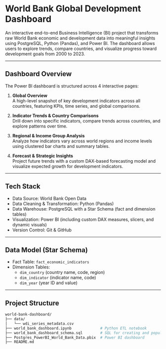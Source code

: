 # World Bank Global Development Dashboard

An interactive end-to-end Business Intelligence (BI) project that transforms raw World Bank economic and development data into meaningful insights using PostgreSQL, Python (Pandas), and Power BI. The dashboard allows users to explore trends, compare countries, and visualize progress toward development goals from 2000 to 2023.

---

## Dashboard Overview

The Power BI dashboard is structured across 4 interactive pages:

1. **Global Overview**  
   A high-level snapshot of key development indicators across all countries, featuring KPIs, time series, and global comparisons.

2. **Indicator Trends & Country Comparisons**  
   Drill down into specific indicators, compare trends across countries, and explore patterns over time.

3. **Regional & Income Group Analysis**  
   Analyze how indicators vary across world regions and income levels using clustered bar charts and summary tables.

4. **Forecast & Strategic Insights**  
   Project future trends with a custom DAX-based forecasting model and visualize expected growth for development indicators.

---

## Tech Stack

- Data Source: World Bank Open Data  
- Data Cleaning & Transformation: Python (Pandas)  
- Data Warehouse: PostgreSQL with a Star Schema (fact and dimension tables)  
- Visualization: Power BI (including custom DAX measures, slicers, and dynamic visuals)  
- Version Control: Git & GitHub

---

## Data Model (Star Schema)

- Fact Table: `fact_economic_indicators`
- Dimension Tables:
  - `dim_country` (country name, code, region)
  - `dim_indicator` (indicator name, code)
  - `dim_year` (year ID and value)

---

## Project Structure

```bash
world-bank-dashboard/
├── data/
│   └── wdi_series_metadata.csv
├── world_bank_dashboard.ipynb             # Python ETL notebook
├── world_bank_dashboard_schema.sql        # SQL for creating and populating schema
├── Postgres_PowerBI_World_Bank_Data.pbix  # Power BI dashboard
├── README.md
